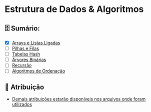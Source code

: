 # Estrutura de Dados & Algoritmos

## 🗄️ Sumário:

- [x] [Arrays e Listas Ligadas](/Aprendendo_Programacao/Python/datastructures_algorithms/01_arrays_linked_lists/)
- [ ] [Pilhas e Filas](/Aprendendo_Programacao/Python/datastructures_algorithms/02_pilhas_filas/)
- [ ] [Tabelas Hash](/Aprendendo_Programacao/Python/datastructures_algorithms/03_tabelas_hash/)
- [ ] [Árvores Binárias](/Aprendendo_Programacao/Python/datastructures_algorithms/04_arvores_binarias/)
- [ ] [Recursão](/Aprendendo_Programacao/Python/datastructures_algorithms/05_recursao/)
- [ ] [Algoritmos de Ordenação](/Aprendendo_Programacao/Python/datastructures_algorithms/06_algoritmos_de_ordenacao/)

## 📝 Atribuição

* [Demais atribuições estarão disponíveis nos arquivos onde foram utilizados](#)